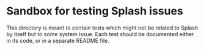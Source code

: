 Sandbox for testing Splash issues
=================================

This directory is meant to contain tests which might not be related to Splash by itself but to some system issue. Each test should be documented either in its code, or in a separate README file.
